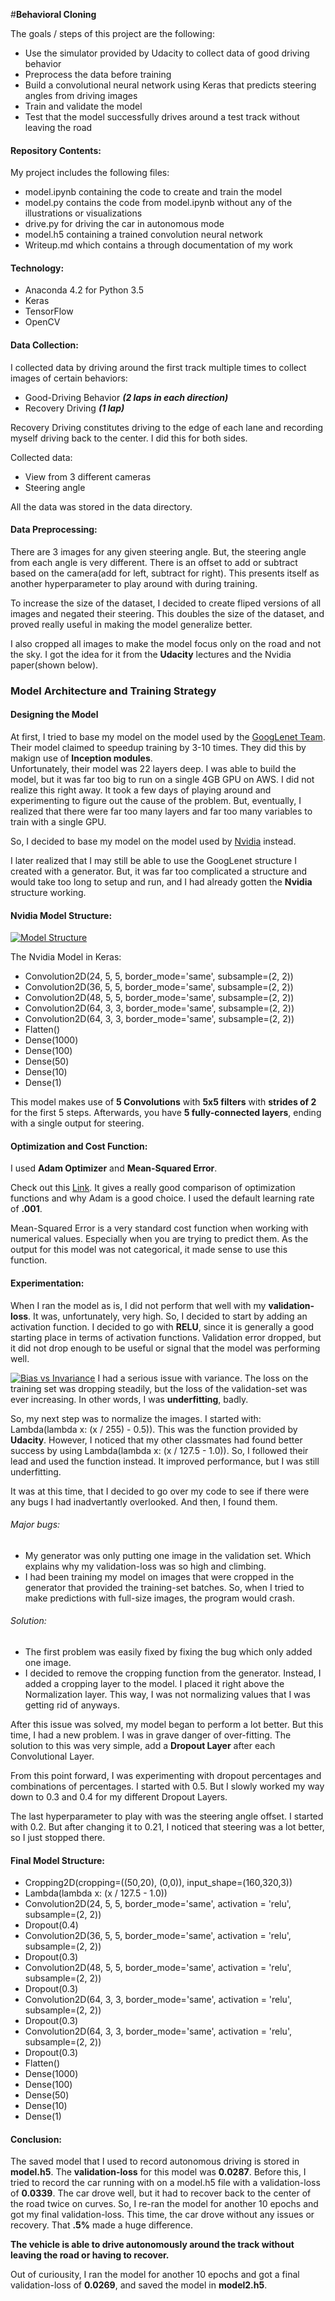 #**Behavioral Cloning** 

The goals / steps of this project are the following:
* Use the simulator provided by Udacity to collect data of good driving behavior
* Preprocess the data before training
* Build a convolutional neural network using Keras that predicts steering angles from driving images
* Train and validate the model
* Test that the model successfully drives around a test track without leaving the road

#### Repository Contents: 

My project includes the following files:
* model.ipynb containing the code to create and train the model
* model.py contains the code from model.ipynb without any of the illustrations or visualizations
* drive.py for driving the car in autonomous mode
* model.h5 containing a trained convolution neural network
* Writeup.md which contains a through documentation of my work

#### Technology:
* Anaconda 4.2 for Python 3.5
* Keras
* TensorFlow
* OpenCV

#### Data Collection:
I collected data by driving around the first track multiple times to collect images of certain behaviors:
* Good-Driving Behavior ***(2 laps in each direction)***
* Recovery Driving ***(1 lap)***

Recovery Driving constitutes driving to the edge of each lane and recording myself driving back to the center. I did this for both sides.

Collected data:
* View from 3 different cameras
* Steering angle

All the data was stored in the data directory.

#### Data Preprocessing:
There are 3 images for any given steering angle. But, the steering angle from each angle is very different. There is an offset to add or subtract based on the camera(add for left, subtract for right). This presents itself as another hyperparameter to play around with during training.

To increase the size of the dataset, I decided to create fliped versions of all images and negated their steering. This doubles the size of the dataset, and proved really useful in making the model generalize better.

I also cropped all images to make the model focus only on the road and not the sky. I got the idea for it from the **Udacity** lectures and the Nvidia paper(shown below).

### Model Architecture and Training Strategy

#### Designing the Model
At first, I tried to base my model on the model used by the [GoogLenet Team](https://static.googleusercontent.com/media/research.google.com/en//pubs/archive/43022.pdf). Their model claimed to speedup training by 3-10 times. They did this by makign use of **Inception modules**.  
Unfortunately, their model was 22 layers deep. I was able to build the model, but it was far too big to run on a single 4GB GPU on AWS. I did not realize this right away. It took a few days of playing around and experimenting to figure out the cause of the problem. But, eventually, I realized that there were far too many layers and far too many variables to train with a single GPU.

So, I decided to base my model on the model used by [Nvidia](https://images.nvidia.com/content/tegra/automotive/images/2016/solutions/pdf/end-to-end-dl-using-px.pdf) instead.

I later realized that I may still be able to use the GoogLenet structure I created with a generator. But, it was far too complicated a structure and would take too long to setup and run, and I had already gotten the **Nvidia** structure working.

#### Nvidia Model Structure:
[![Model Structure](https://devblogs.nvidia.com/parallelforall/wp-content/uploads/2016/08/cnn-architecture-768x1095.png)]()

The Nvidia Model in Keras: 
* Convolution2D(24, 5, 5, border_mode='same', subsample=(2, 2))
* Convolution2D(36, 5, 5, border_mode='same', subsample=(2, 2))
* Convolution2D(48, 5, 5, border_mode='same', subsample=(2, 2))
* Convolution2D(64, 3, 3, border_mode='same', subsample=(2, 2))
* Convolution2D(64, 3, 3, border_mode='same', subsample=(2, 2))
* Flatten()
* Dense(1000)          
* Dense(100)
* Dense(50)
* Dense(10)
* Dense(1)

This model makes use of **5 Convolutions** with **5x5 filters** with **strides of 2** for the first 5 steps. Afterwards, you have **5 fully-connected layers**, ending with a single output for steering.

#### Optimization and Cost Function:
I used **Adam Optimizer** and **Mean-Squared Error**.   

Check out this [Link](http://sebastianruder.com/optimizing-gradient-descent/index.html#adam). It gives a really good comparison of optimization functions and why Adam is a good choice. I used the default learning rate of **.001**.

Mean-Squared Error is a very standard cost function when working with numerical values. Especially when you are trying to predict them. As the output for this model was not categorical, it made sense to use this function.

#### Experimentation:
When I ran the model as is, I did not perform that well with my **validation-loss**. It was, unfortunately, very high. 
So, I decided to start by adding an activation function. I decided to go with **RELU**, since it is generally a good starting place in terms of activation functions. Validation error dropped, but it did not drop enough to be useful or signal that the model was performing well. 

[![Bias vs Invariance](http://www.kdnuggets.com/wp-content/uploads/bias-vs-variance-tradeoff.png)]()
I had a serious issue with variance. The loss on the training set was dropping steadily, but the loss of the validation-set was ever increasing. In other words, I was **underfitting**, badly. 

So, my next step was to normalize the images. I started with: Lambda(lambda x: (x / 255) - 0.5)). This was the function provided by **Udacity**. However, I noticed that my other classmates had found better success by using Lambda(lambda x: (x / 127.5 - 1.0)). So, I followed their lead and used the function instead. It improved performance, but I was still underfitting. 

It was at this time, that I decided to go over my code to see if there were any bugs I had inadvertantly overlooked. And then, I found them.

###### Major bugs:
* My generator was only putting one image in the validation set. Which explains why my validation-loss was so high and climbing. 
* I had been training my model on images that were cropped in the generator that provided the training-set batches. So, when I tried to make predictions with full-size images, the program would crash. 

###### Solution:
* The first problem was easily fixed by fixing the bug which only added one image. 
* I decided to remove the cropping function from the generator. Instead, I added a cropping layer to the model. I placed it right above the Normalization layer. This way, I was not normalizing values that I was getting rid of anyways. 

After this issue was solved, my model began to perform a lot better. But this time, I had a new problem. I was in grave danger of over-fitting. 
The solution to this was very simple, add a **Dropout Layer** after each Convolutional Layer.

From this point forward, I was experimenting with dropout percentages and combinations of percentages. I started with 0.5. But I slowly worked my way down to 0.3 and 0.4 for my different Dropout Layers.

The last hyperparameter to play with was the steering angle offset. I started with 0.2. But after changing it to 0.21, I noticed that steering was a lot better, so I just stopped there. 

#### Final Model Structure: 
* Cropping2D(cropping=((50,20), (0,0)), input_shape=(160,320,3))
* Lambda(lambda x: (x / 127.5 - 1.0))
* Convolution2D(24, 5, 5, border_mode='same', activation = 'relu', subsample=(2, 2))
* Dropout(0.4)
* Convolution2D(36, 5, 5, border_mode='same', activation = 'relu', subsample=(2, 2))
* Dropout(0.3)
* Convolution2D(48, 5, 5, border_mode='same', activation = 'relu', subsample=(2, 2))
* Dropout(0.3)
* Convolution2D(64, 3, 3, border_mode='same', activation = 'relu', subsample=(2, 2))
* Dropout(0.3)
* Convolution2D(64, 3, 3, border_mode='same', activation = 'relu', subsample=(2, 2))
* Dropout(0.3)
* Flatten()
* Dense(1000)          
* Dense(100)
* Dense(50)
* Dense(10)
* Dense(1)

#### Conclusion:
The saved model that I used to record autonomous driving is stored in **model.h5**. The **validation-loss** for this model was **0.0287**. 
Before this, I tried to record the car running with on a model.h5 file with a validation-loss of **0.0339**. The car drove well, but it had to recover back to the center of the road twice on curves. So, I re-ran the model for another 10 epochs and got my final validation-loss. This time, the car drove without any issues or recovery. That **.5%** made a huge difference.

**The vehicle is able to drive autonomously around the track without leaving the road or having to recover.**

Out of curiousity, I ran the model for another 10 epochs and got a final validation-loss of **0.0269**, and saved the model in **model2.h5**.
